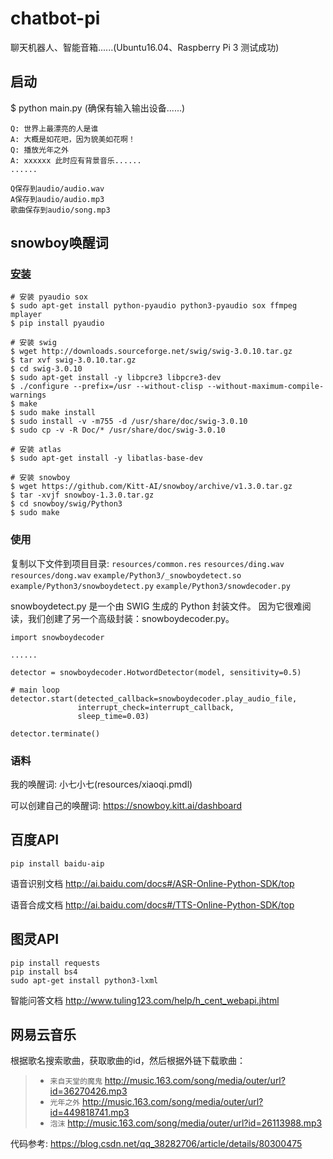 # chatbot-pi
聊天机器人、智能音箱......(Ubuntu16.04、Raspberry Pi 3 测试成功)

## 启动
$ python main.py (确保有输入输出设备......)
```
Q: 世界上最漂亮的人是谁
A: 大概是如花吧，因为貌美如花啊！
Q: 播放光年之外
A: xxxxxx 此时应有背景音乐......
......

Q保存到audio/audio.wav
A保存到audio/audio.mp3
歌曲保存到audio/song.mp3
```

## snowboy唤醒词
### [安装](https://github.com/Kitt-AI/snowboy)
```
# 安装 pyaudio sox
$ sudo apt-get install python-pyaudio python3-pyaudio sox ffmpeg mplayer
$ pip install pyaudio

# 安装 swig
$ wget http://downloads.sourceforge.net/swig/swig-3.0.10.tar.gz
$ tar xvf swig-3.0.10.tar.gz
$ cd swig-3.0.10
$ sudo apt-get install -y libpcre3 libpcre3-dev
$ ./configure --prefix=/usr --without-clisp --without-maximum-compile-warnings
$ make
$ sudo make install
$ sudo install -v -m755 -d /usr/share/doc/swig-3.0.10
$ sudo cp -v -R Doc/* /usr/share/doc/swig-3.0.10

# 安装 atlas
$ sudo apt-get install -y libatlas-base-dev

# 安装 snowboy
$ wget https://github.com/Kitt-AI/snowboy/archive/v1.3.0.tar.gz
$ tar -xvjf snowboy-1.3.0.tar.gz
$ cd snowboy/swig/Python3
$ sudo make
```

### 使用
复制以下文件到项目目录:
`resources/common.res`
`resources/ding.wav`
`resources/dong.wav`
`example/Python3/_snowboydetect.so`
`example/Python3/snowboydetect.py`
`example/Python3/snowdecoder.py`

snowboydetect.py 是一个由 SWIG 生成的 Python 封装文件。
因为它很难阅读，我们创建了另一个高级封装：snowboydecoder.py。

```
import snowboydecoder

......

detector = snowboydecoder.HotwordDetector(model, sensitivity=0.5)

# main loop
detector.start(detected_callback=snowboydecoder.play_audio_file,
               interrupt_check=interrupt_callback,
               sleep_time=0.03)

detector.terminate()
```

### 语料
我的唤醒词: 小七小七(resources/xiaoqi.pmdl)

可以创建自己的唤醒词: https://snowboy.kitt.ai/dashboard

## 百度API
```
pip install baidu-aip
```

语音识别文档
http://ai.baidu.com/docs#/ASR-Online-Python-SDK/top

语音合成文档
http://ai.baidu.com/docs#/TTS-Online-Python-SDK/top

## 图灵API
```
pip install requests
pip install bs4
sudo apt-get install python3-lxml
```

智能问答文档
http://www.tuling123.com/help/h_cent_webapi.jhtml

## 网易云音乐
根据歌名搜索歌曲，获取歌曲的id，然后根据外链下载歌曲：
>* `来自天堂的魔鬼` http://music.163.com/song/media/outer/url?id=36270426.mp3
>* `光年之外` http://music.163.com/song/media/outer/url?id=449818741.mp3
>* `泡沫` http://music.163.com/song/media/outer/url?id=26113988.mp3

代码参考: https://blog.csdn.net/qq_38282706/article/details/80300475
